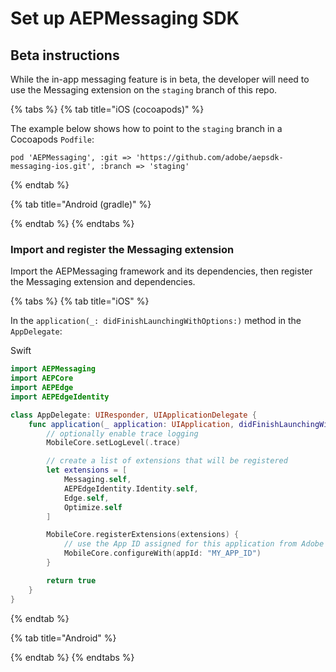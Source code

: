 #  Set up AEPMessaging SDK

## Beta instructions

While the in-app messaging feature is in beta, the developer will need to use the Messaging extension on the `staging` branch of this repo.

{% tabs %}
{% tab title="iOS (cocoapods)" %}

The example below shows how to point to the `staging` branch in a Cocoapods `Podfile`:

```
pod 'AEPMessaging', :git => 'https://github.com/adobe/aepsdk-messaging-ios.git', :branch => 'staging'
```

{% endtab %}

{% tab title="Android (gradle)" %}

{% endtab %}
{% endtabs %}

### Import and register the Messaging extension

Import the AEPMessaging framework and its dependencies, then register the Messaging extension and dependencies.

{% tabs %}
{% tab title="iOS" %}

In the `application(_: didFinishLaunchingWithOptions:)` method in the `AppDelegate`:

Swift

```swift
import AEPMessaging
import AEPCore
import AEPEdge
import AEPEdgeIdentity

class AppDelegate: UIResponder, UIApplicationDelegate {
    func application(_ application: UIApplication, didFinishLaunchingWithOptions _: [UIApplication.LaunchOptionsKey: Any]?) -> Bool {
        // optionally enable trace logging
        MobileCore.setLogLevel(.trace)

        // create a list of extensions that will be registered
        let extensions = [
            Messaging.self,
            AEPEdgeIdentity.Identity.self,
            Edge.self,
            Optimize.self
        ]

        MobileCore.registerExtensions(extensions) {            
            // use the App ID assigned for this application from Adobe Data Collection (formerly Adobe Launch)
            MobileCore.configureWith(appId: "MY_APP_ID")
        }

        return true
    }
}
```

{% endtab %}

{% tab title="Android" %}

{% endtab %}
{% endtabs %}
